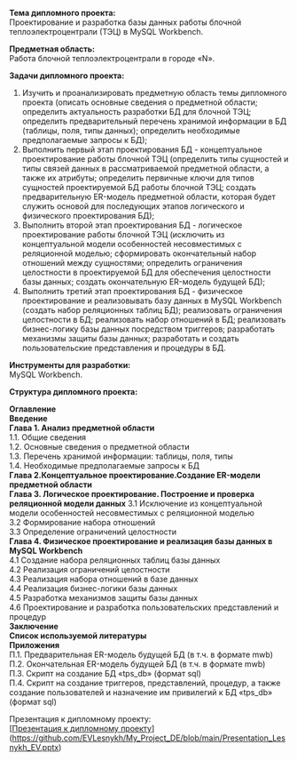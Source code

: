 **Тема дипломного проекта:**<br>
 Проектирование и разработка базы данных работы блочной теплоэлектроцентрали (ТЭЦ) в MySQL Workbench.

**Предметная область:**<br> 
Работа блочной теплоэлектроцентрали в городе «N». 

**Задачи дипломного проекта:**
1.  Изучить и проанализировать предметную область темы дипломного проекта (описать основные сведения о предметной области; определить актуальность разработки БД для блочной ТЭЦ; определить предварительный перечень хранимой информации в БД (таблицы, поля, типы данных); определить необходимые предполагаемые запросы к БД);
2. Выполнить первый этап проектирования БД - концептуальное проектирование работы блочной ТЭЦ (определить типы сущностей и типы связей данных в рассматриваемой предметной области, а также их атрибуты; определить первичные ключи для типов сущностей проектируемой БД работы блочной ТЭЦ; создать предварительную ER-модель предметной области, которая будет служить основой для последующих этапов логического и физического проектирования БД);
3. Выполнить второй этап проектирования БД - логическое проектирование работы блочной ТЭЦ (исключить из концептуальной модели особенностей несовместимых с реляционной моделью; сформировать окончательный набор отношений между сущностями; определить ограничения целостности в проектируемой БД для обеспечения целостности базы данных; создать окончательную ER-модель будущей БД);
4. Выполнить третий этап проектирования БД - физическое проектирование и реализовывать базу данных в MySQL Workbench (создать набор реляционных таблиц БД); реализовать ограничения целостности в БД; реализовать набор отношений в БД; реализовать бизнес-логику базы данных посредством триггеров; разработать механизмы защиты базы данных; разработать и создать пользовательские представления и процедуры в БД.

**Инструменты для разработки:**<br> 
MySQL Workbench.

**Структура дипломного проекта:**<br>

**Оглавление**<br>
**Введение**<br>
**Глава 1. Анализ предметной области**<br> 
1.1. Общие сведения<br> 
1.2. Основные сведения о предметной области<br>
1.3. Перечень хранимой информации: таблицы, поля, типы<br>
1.4. Необходимые предполагаемые запросы к БД<br>
**Глава 2.Концептуальное проектирование.Создание ER-модели предметной области**<br>
**Глава 3. Логическое проектирование. Построение и проверка реляционной модели данных**
3.1	Исключение из концептуальной модели особенностей несовместимых с реляционной моделью<br>
3.2	Формирование набора отношений<br>
3.3	Определение ограничений целостности<br>
**Глава 4.	Физическое проектирование и реализация базы данных в MySQL Workbench**<br>
4.1	Создание набора реляционных таблиц базы данных<br>
4.2	Реализация ограничений целостности<br>
4.3     Реализация набора отношений в базе данных<br>
4.4     Реализация бизнес-логики базы данных<br>
4.5     Разработка механизмов защиты базы данных<br>
4.6 Проектирование и разработка пользовательских представлений и процедур<br>
**Заключение**<br>
**Список используемой литературы**<br>
**Приложения**<br>
П.1. Предварительная ER-модель будущей БД (в т.ч. в формате mwb)<br>
П.2. Окончательная ER-модель будущей БД (в т.ч. в формате mwb)<br>
П.3. Скрипт на создание БД «tps_db» (формат sql)<br>
П.4. Скрипт на создание триггеров, представлений, процедур, а также создание пользователей и назначение им привилегий к БД «tps_db»  (формат sql)<br>

Презентация к дипломному проекту:<br>
[[Презентация к дипломному проекту](My_Project_DE/Presentation_Lesnykh_EV.pptx)](https://github.com/EVLesnykh/My_Project_DE/blob/main/Presentation_Lesnykh_EV.pptx)
